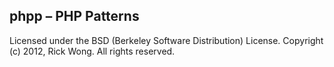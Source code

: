 phpp – PHP Patterns
-------------------

Licensed under the BSD (Berkeley Software Distribution) License.
Copyright (c) 2012, Rick Wong. All rights reserved.
